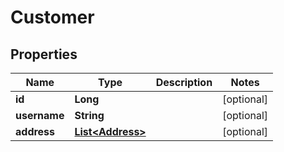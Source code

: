 # Customer

## Properties
Name | Type | Description | Notes
------------ | ------------- | ------------- | -------------
**id** | **Long** |  |  [optional]
**username** | **String** |  |  [optional]
**address** | [**List&lt;Address&gt;**](Address.md) |  |  [optional]

